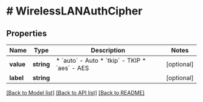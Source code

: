 # # WirelessLANAuthCipher

## Properties

Name | Type | Description | Notes
------------ | ------------- | ------------- | -------------
**value** | **string** | * &#x60;auto&#x60; - Auto * &#x60;tkip&#x60; - TKIP * &#x60;aes&#x60; - AES | [optional]
**label** | **string** |  | [optional]

[[Back to Model list]](../../README.md#models) [[Back to API list]](../../README.md#endpoints) [[Back to README]](../../README.md)
